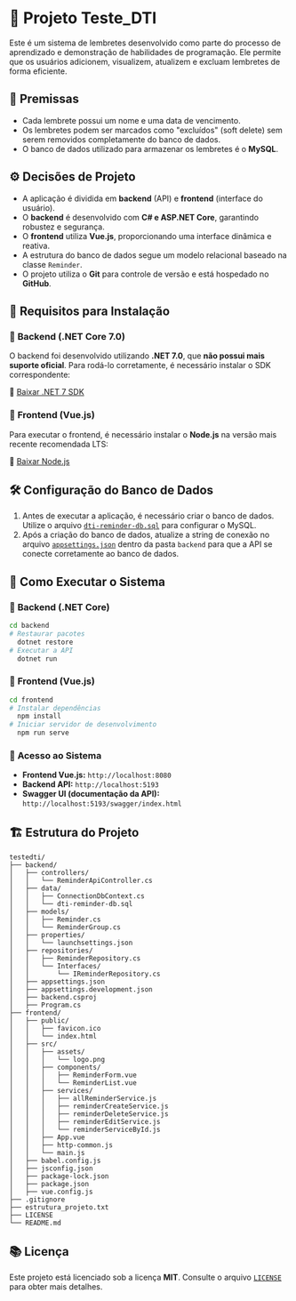 # 📌 Projeto Teste_DTI

Este é um sistema de lembretes desenvolvido como parte do processo de aprendizado e demonstração de habilidades de programação. Ele permite que os usuários adicionem, visualizem, atualizem e excluam lembretes de forma eficiente.

## 📌 Premissas

- Cada lembrete possui um nome e uma data de vencimento.
- Os lembretes podem ser marcados como "excluídos" (soft delete) sem serem removidos completamente do banco de dados.
- O banco de dados utilizado para armazenar os lembretes é o **MySQL**.

## ⚙️ Decisões de Projeto

- A aplicação é dividida em **backend** (API) e **frontend** (interface do usuário).
- O **backend** é desenvolvido com **C# e ASP.NET Core**, garantindo robustez e segurança.
- O **frontend** utiliza **Vue.js**, proporcionando uma interface dinâmica e reativa.
- A estrutura do banco de dados segue um modelo relacional baseado na classe `Reminder`.
- O projeto utiliza o **Git** para controle de versão e está hospedado no **GitHub**.

## 📌 Requisitos para Instalação

### 🔹 **Backend (.NET Core 7.0)**

O backend foi desenvolvido utilizando **.NET 7.0**, que **não possui mais suporte oficial**. Para rodá-lo corretamente, é necessário instalar o SDK correspondente:

🔗 [Baixar .NET 7 SDK](https://dotnet.microsoft.com/en-us/download/dotnet/7.0)

### 🔹 **Frontend (Vue.js)**

Para executar o frontend, é necessário instalar o **Node.js** na versão mais recente recomendada LTS:

🔗 [Baixar Node.js](https://nodejs.org)

## 🛠️ Configuração do Banco de Dados

1. Antes de executar a aplicação, é necessário criar o banco de dados. Utilize o arquivo [`dti-reminder-db.sql`](backend/Data/dti-reminder-db.sql) para configurar o MySQL.
2. Após a criação do banco de dados, atualize a string de conexão no arquivo [`appsettings.json`](backend/appsettings.json) dentro da pasta `backend` para que a API se conecte corretamente ao banco de dados.

## 🚀 Como Executar o Sistema

### 🔹 **Backend (.NET Core)**
```bash
cd backend
# Restaurar pacotes
  dotnet restore
# Executar a API
  dotnet run
```

### 🔹 **Frontend (Vue.js)**
```bash
cd frontend
# Instalar dependências
  npm install
# Iniciar servidor de desenvolvimento
  npm run serve
```

### 🔹 **Acesso ao Sistema**

- **Frontend Vue.js:** `http://localhost:8080`
- **Backend API:** `http://localhost:5193`
- **Swagger UI (documentação da API):** `http://localhost:5193/swagger/index.html`

## 🏗️ Estrutura do Projeto

```arduino
testedti/
├── backend/
│   ├── controllers/
│   │   └── ReminderApiController.cs
│   ├── data/
│   │   ├── ConnectionDbContext.cs
│   │   └── dti-reminder-db.sql
│   ├── models/
│   │   ├── Reminder.cs
│   │   └── ReminderGroup.cs
│   ├── properties/
│   │   └── launchsettings.json
│   ├── repositories/
│   │   ├── ReminderRepository.cs
│   │   └── Interfaces/
│   │       └── IReminderRepository.cs
│   ├── appsettings.json
│   ├── appsettings.development.json
│   ├── backend.csproj
│   ├── Program.cs
├── frontend/
│   ├── public/
│   │   ├── favicon.ico
│   │   └── index.html
│   ├── src/
│   │   ├── assets/
│   │   │   └── logo.png
│   │   ├── components/
│   │   │   ├── ReminderForm.vue
│   │   │   └── ReminderList.vue
│   │   ├── services/
│   │   │   ├── allReminderService.js
│   │   │   ├── reminderCreateService.js
│   │   │   ├── reminderDeleteService.js
│   │   │   ├── reminderEditService.js
│   │   │   └── reminderServiceById.js
│   │   ├── App.vue
│   │   ├── http-common.js
│   │   └── main.js
│   ├── babel.config.js
│   ├── jsconfig.json
│   ├── package-lock.json
│   ├── package.json
│   ├── vue.config.js
├── .gitignore
├── estrutura_projeto.txt
├── LICENSE
└── README.md
```

## 📚 Licença

Este projeto está licenciado sob a licença **MIT**. Consulte o arquivo [`LICENSE`](LICENSE) para obter mais detalhes.

